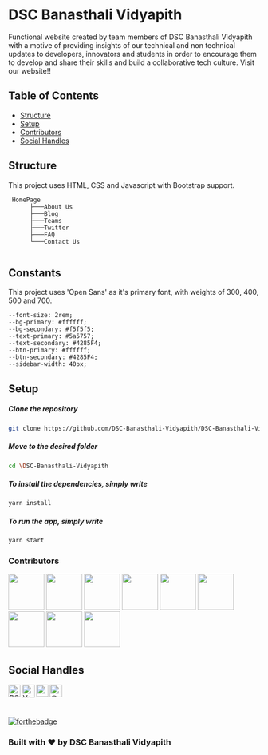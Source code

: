 # DSC Banasthali Vidyapith
Functional website created by team members of DSC Banasthali Vidyapith with a motive of providing insights of our technical and non technical updates to developers, innovators and students in order to encourage them to develop and share their skills and build a collaborative tech culture. Visit our website!!

## Table of Contents

- [Structure](#structure)
- [Setup](#setup)
- [Contributors](#contributors)
- [Social Handles](#social-handles)

## Structure

This project uses HTML, CSS and Javascript with Bootstrap support.
<!-- PAGES -->

```
 HomePage
      ├───About Us
      ├───Blog
      ├───Teams
      ├───Twitter
      ├───FAQ
      └───Contact Us
         
```

<!-- STRUCTURE -->

## Constants

This project uses 'Open Sans' as it's primary font, with weights of 300, 400, 500 and 700. 

```
--font-size: 2rem;
--bg-primary: #ffffff;
--bg-secondary: #f5f5f5;
--text-primary: #5a5757;
--text-secondary: #4285F4;
--btn-primary: #ffffff;
--btn-secondary: #4285F4;
--sidebar-width: 40px;
```

<!-- SET UP -->

## Setup

##### Clone the repository

```bash
git clone https://github.com/DSC-Banasthali-Vidyapith/DSC-Banasthali-Vidyapith.github.io.git
```

##### Move to the desired folder

```bash
cd \DSC-Banasthali-Vidyapith
```

##### To install the dependencies, simply write

```bash
yarn install
```

##### To run the app, simply write

```bash
yarn start
```


<!-- CONTRIBUTORS -->

### Contributors

<p align="left">
<a href="https://github.com/Vanshikagarg17"><img width="72px" src="https://avatars.githubusercontent.com/u/51471702?s=400&u=c3ae1a80c62a5552d41906f7acbc2cd0abf01c08&v=4"></a>
<img width="72px" src="https://avatars.githubusercontent.com/u/45946392?s=60&amp;u=1bcd1ea8a3c9c9ee4a3120db0fbff3dd3a3f900f&amp;v=4">
<img width="72px" src="https://avatars.githubusercontent.com/u/61283887?s=60&amp;u=cd795c302b53d1b427811e02dd96dccd155c4827&amp;v=4">
<img width="72px" src="https://avatars.githubusercontent.com/u/61665348?s=60&amp;v=4">
<img width="72px" src="https://avatars.githubusercontent.com/u/68401881?s=60&amp;u=3eca1b119f89a2f712cbe478c4ce1e213346c309&amp;v=4">
<img width="72px" src="https://avatars.githubusercontent.com/u/62608652?s=60&amp;v=4">
<img width="72px" src="https://avatars.githubusercontent.com/u/53488394?s=60&amp;u=209a47a9d7c6eb854247be9d6788c8461c87c00c&amp;v=4">
<img width="72px" src="https://avatars.githubusercontent.com/u/55035814?s=60&amp;u=390c2b6b4aecf21522a421b266088d8034ee532e&amp;v=4">
<img width="72px" src="https://avatars.githubusercontent.com/u/46489702?s=60&amp;u=81c81f1b556d173f1230e715f3ec81bf0907b561&amp;v=4">
</p>



## Social Handles

<a href="https://www.linkedin.com/company/dsc-banasthali-vidyapith/">
    <img align="left" alt="DSC-Banasthali Vidyapith | Linkedin" width="24px" src="https://github.com/TheDudeThatCode/TheDudeThatCode/blob/master/Assets/Linkedin.svg" />
  </a>
   <a href="https://twitter.com/DSC_Banasthali">
    <img align="left" alt="Vanshika Garg | Twitter" width="26px" src="https://github.com/TheDudeThatCode/TheDudeThatCode/blob/master/Assets/Twitter.svg" />
</a> 
  <a href="https://www.instagram.com/dsc_banasthalividyapith/">
    <img align="left" alt="vanshikaaaaa_ | Instagram" width="24px" src="https://github.com/TheDudeThatCode/TheDudeThatCode/blob/master/Assets/Instagram.svg" />
  </a><a href="https://dscbanasthalividyapith.medium.com/" target="blank"><img align="left" src="https://cdn.jsdelivr.net/npm/simple-icons@3.0.1/icons/medium.svg" alt="@vanshikagarg17" height="25" width="25" /></a> 

<br>
<br>
<br>

[![forthebadge](https://forthebadge.com/images/badges/built-with-love.svg)](https://github.com/Vanshikagarg17)

### Built with ❤️ by DSC Banasthali Vidyapith
